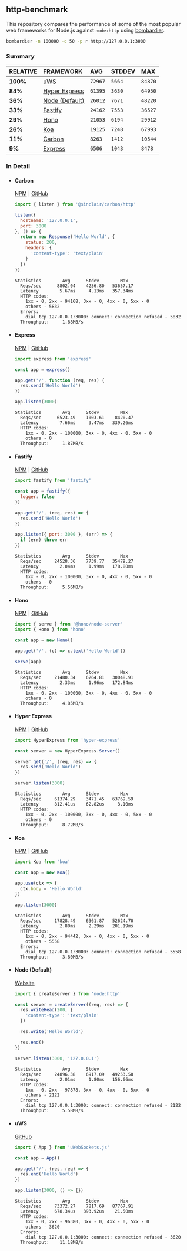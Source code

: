 ## http-benchmark

This repository compares the performance of some of the most popular web frameworks for Node.js against `node:http` using [bombardier](https://github.com/codesenberg/bombardier).

```bash
bombardier -n 100000 -c 50 -p r http://127.0.0.1:3000
```

### Summary

| RELATIVE | FRAMEWORK | AVG | STDDEV | MAX |
| :--- | :--- | :--- | :--- | :--- |
| **100%** | [uWS](#uws) | `72967` | `5664` | `84870` |
| **84%** | [Hyper Express](#hyper-express) | `61395` | `3630` | `64950` |
| **36%** | [Node (Default)](#node-default) | `26012` | `7671` | `48220` |
| **33%** | [Fastify](#fastify) | `24162` | `7553` | `36527` |
| **29%** | [Hono](#hono) | `21053` | `6194` | `29912` |
| **26%** | [Koa](#koa) | `19125` | `7248` | `67993` |
| **11%** | [Carbon](#carbon) | `8263` | `1412` | `10544` |
| **9%** | [Express](#express) | `6506` | `1043` | `8478` |


### In Detail

- #### Carbon
  [NPM](https://npmjs.com/@sinclair/carbon) | [GitHub](https://github.com/sinclairzx81/carbon)
  ```js
  import { listen } from '@sinclair/carbon/http'

  listen({
    hostname: '127.0.0.1',
    port: 3000
  }, () => {
    return new Response('Hello World', {
      status: 200,
      headers: {
        'content-type': 'text/plain'
      }
    })
  })
  ```

  ```
  Statistics        Avg      Stdev        Max
    Reqs/sec      8802.04    4236.80   53657.17
    Latency        5.67ms     4.13ms   357.34ms
    HTTP codes:
      1xx - 0, 2xx - 94168, 3xx - 0, 4xx - 0, 5xx - 0
      others - 5832
    Errors:
      dial tcp 127.0.0.1:3000: connect: connection refused - 5832
    Throughput:     1.88MB/s
  ```

- #### Express
  [NPM](https://npmjs.com/express) | [GitHub](https://github.com/expressjs/express)
  ```js
  import express from 'express'

  const app = express()

  app.get('/', function (req, res) {
    res.send('Hello World')
  })

  app.listen(3000)
  ```

  ```
  Statistics        Avg      Stdev        Max
    Reqs/sec      6523.49    1003.61    8420.47
    Latency        7.66ms     3.47ms   339.26ms
    HTTP codes:
      1xx - 0, 2xx - 100000, 3xx - 0, 4xx - 0, 5xx - 0
      others - 0
    Throughput:     1.87MB/s
  ```

- #### Fastify
  [NPM](https://npmjs.com/fastify) | [GitHub](https://github.com/fastify/fastify)
  ```js
  import fastify from 'fastify'

  const app = fastify({
    logger: false
  })

  app.get('/', (req, res) => {
    res.send('Hello World')
  })

  app.listen({ port: 3000 }, (err) => {
    if (err) throw err
  })
  ```

  ```
  Statistics        Avg      Stdev        Max
    Reqs/sec     24528.36    7739.77   35479.27
    Latency        2.04ms     1.99ms   178.80ms
    HTTP codes:
      1xx - 0, 2xx - 100000, 3xx - 0, 4xx - 0, 5xx - 0
      others - 0
    Throughput:     5.56MB/s
  ```

- #### Hono
  [NPM](https://npmjs.com/hono) | [GitHub](https://github.com/honojs/hono)
  ```js
  import { serve } from '@hono/node-server'
  import { Hono } from 'hono'

  const app = new Hono()

  app.get('/', (c) => c.text('Hello World'))

  serve(app)
  ```

  ```
  Statistics        Avg      Stdev        Max
    Reqs/sec     21480.34    6264.81   30048.91
    Latency        2.33ms     1.96ms   172.84ms
    HTTP codes:
      1xx - 0, 2xx - 100000, 3xx - 0, 4xx - 0, 5xx - 0
      others - 0
    Throughput:     4.85MB/s
  ```

- #### Hyper Express
  [NPM](https://npmjs.com/hyper-express) | [GitHub](https://github.com/kartikk221/hyper-express)
  ```js
  import HyperExpress from 'hyper-express'

  const server = new HyperExpress.Server()

  server.get('/', (req, res) => {
    res.send('Hello World')
  })

  server.listen(3000)
  ```

  ```
  Statistics        Avg      Stdev        Max
    Reqs/sec     61374.29    3471.45   63769.59
    Latency      812.41us    62.82us     3.10ms
    HTTP codes:
      1xx - 0, 2xx - 100000, 3xx - 0, 4xx - 0, 5xx - 0
      others - 0
    Throughput:     8.72MB/s
  ```

- #### Koa
  [NPM](https://npmjs.com/koa) | [GitHub](https://github.com/koajs/koa)
  ```js
  import Koa from 'koa'

  const app = new Koa()

  app.use(ctx => {
    ctx.body = 'Hello World'
  })

  app.listen(3000)
  ```

  ```
  Statistics        Avg      Stdev        Max
    Reqs/sec     17828.49    6361.87   52624.70
    Latency        2.80ms     2.29ms   201.19ms
    HTTP codes:
      1xx - 0, 2xx - 94442, 3xx - 0, 4xx - 0, 5xx - 0
      others - 5558
    Errors:
      dial tcp 127.0.0.1:3000: connect: connection refused - 5558
    Throughput:     3.80MB/s
  ```

- #### Node (Default)
  [Website](https://nodejs.org/api/http.html)
  ```js
  import { createServer } from 'node:http'

  const server = createServer((req, res) => {
    res.writeHead(200, {
      'content-type': 'text/plain'
    })

    res.write('Hello World')

    res.end()
  })

  server.listen(3000, '127.0.0.1')
  ```

  ```
  Statistics        Avg      Stdev        Max
    Reqs/sec     24896.38    6917.09   49253.58
    Latency        2.01ms     1.80ms   156.66ms
    HTTP codes:
      1xx - 0, 2xx - 97878, 3xx - 0, 4xx - 0, 5xx - 0
      others - 2122
    Errors:
      dial tcp 127.0.0.1:3000: connect: connection refused - 2122
    Throughput:     5.58MB/s
  ```

- #### uWS
  [GitHub](https://github.com/uNetworking/uWebSockets.js)
  ```js
  import { App } from 'uWebSockets.js'

  const app = App()

  app.get('/', (res, req) => {
    res.end('Hello World')
  })

  app.listen(3000, () => {})
  ```

  ```
  Statistics        Avg      Stdev        Max
    Reqs/sec     73372.27    7817.69   87767.91
    Latency      678.34us   393.92us    21.50ms
    HTTP codes:
      1xx - 0, 2xx - 96380, 3xx - 0, 4xx - 0, 5xx - 0
      others - 3620
    Errors:
      dial tcp 127.0.0.1:3000: connect: connection refused - 3620
    Throughput:    11.18MB/s
  ```


